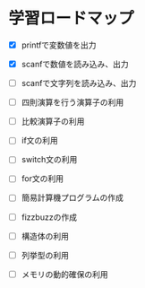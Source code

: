# 学習ロードマップ


- [x] printfで変数値を出力
- [x] scanfで数値を読み込み、出力
- [ ] scanfで文字列を読み込み、出力
- [ ] 四則演算を行う演算子の利用
- [ ] 比較演算子の利用
- [ ] if文の利用
- [ ] switch文の利用
- [ ] for文の利用
- [ ] 簡易計算機プログラムの作成
- [ ] fizzbuzzの作成
- [ ] 構造体の利用
- [ ] 列挙型の利用
- [ ] メモリの動的確保の利用

